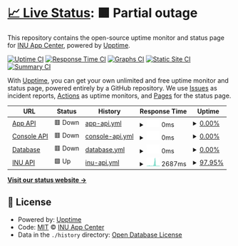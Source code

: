 # [📈 Live Status](https://status.inu-cafeteria.app): <!--live status--> **🟧 Partial outage**

This repository contains the open-source uptime monitor and status page for [INU App Center](https://inu-appcenter.firebaseapp.com), powered by [Upptime](https://github.com/upptime/upptime).

[![Uptime CI](https://github.com/inu-appcenter/cafeteria-status/workflows/Uptime%20CI/badge.svg)](https://github.com/inu-appcenter/cafeteria-status/actions?query=workflow%3A%22Uptime+CI%22)
[![Response Time CI](https://github.com/inu-appcenter/cafeteria-status/workflows/Response%20Time%20CI/badge.svg)](https://github.com/inu-appcenter/cafeteria-status/actions?query=workflow%3A%22Response+Time+CI%22)
[![Graphs CI](https://github.com/inu-appcenter/cafeteria-status/workflows/Graphs%20CI/badge.svg)](https://github.com/inu-appcenter/cafeteria-status/actions?query=workflow%3A%22Graphs+CI%22)
[![Static Site CI](https://github.com/inu-appcenter/cafeteria-status/workflows/Static%20Site%20CI/badge.svg)](https://github.com/inu-appcenter/cafeteria-status/actions?query=workflow%3A%22Static+Site+CI%22)
[![Summary CI](https://github.com/inu-appcenter/cafeteria-status/workflows/Summary%20CI/badge.svg)](https://github.com/inu-appcenter/cafeteria-status/actions?query=workflow%3A%22Summary+CI%22)

With [Upptime](https://upptime.js.org), you can get your own unlimited and free uptime monitor and status page, powered entirely by a GitHub repository. We use [Issues](https://github.com/inu-appcenter/cafeteria-status/issues) as incident reports, [Actions](https://github.com/inu-appcenter/cafeteria-status/actions) as uptime monitors, and [Pages](https://status.inu-cafeteria.app) for the status page.

<!--start: status pages-->
<!-- This summary is generated by Upptime (https://github.com/upptime/upptime) -->
<!-- Do not edit this manually, your changes will be overwritten -->
<!-- prettier-ignore -->
| URL | Status | History | Response Time | Uptime |
| --- | ------ | ------- | ------------- | ------ |
| <img alt="" src="https://icons.duckduckgo.com/ip3/api.inu-cafeteria.app.ico" height="13"> [App API](https://api.inu-cafeteria.app) | 🟥 Down | [app-api.yml](https://github.com/inu-appcenter/cafeteria-status/commits/HEAD/history/app-api.yml) | <details><summary><img alt="Response time graph" src="./graphs/app-api/response-time-week.png" height="20"> 0ms</summary><br><a href="https://status.inu-cafeteria.app/history/app-api"><img alt="Response time 610" src="https://img.shields.io/endpoint?url=https%3A%2F%2Fraw.githubusercontent.com%2Finu-appcenter%2Fcafeteria-status%2FHEAD%2Fapi%2Fapp-api%2Fresponse-time.json"></a><br><a href="https://status.inu-cafeteria.app/history/app-api"><img alt="24-hour response time 0" src="https://img.shields.io/endpoint?url=https%3A%2F%2Fraw.githubusercontent.com%2Finu-appcenter%2Fcafeteria-status%2FHEAD%2Fapi%2Fapp-api%2Fresponse-time-day.json"></a><br><a href="https://status.inu-cafeteria.app/history/app-api"><img alt="7-day response time 0" src="https://img.shields.io/endpoint?url=https%3A%2F%2Fraw.githubusercontent.com%2Finu-appcenter%2Fcafeteria-status%2FHEAD%2Fapi%2Fapp-api%2Fresponse-time-week.json"></a><br><a href="https://status.inu-cafeteria.app/history/app-api"><img alt="30-day response time 0" src="https://img.shields.io/endpoint?url=https%3A%2F%2Fraw.githubusercontent.com%2Finu-appcenter%2Fcafeteria-status%2FHEAD%2Fapi%2Fapp-api%2Fresponse-time-month.json"></a><br><a href="https://status.inu-cafeteria.app/history/app-api"><img alt="1-year response time 619" src="https://img.shields.io/endpoint?url=https%3A%2F%2Fraw.githubusercontent.com%2Finu-appcenter%2Fcafeteria-status%2FHEAD%2Fapi%2Fapp-api%2Fresponse-time-year.json"></a></details> | <details><summary><a href="https://status.inu-cafeteria.app/history/app-api">0.00%</a></summary><a href="https://status.inu-cafeteria.app/history/app-api"><img alt="All-time uptime 93.02%" src="https://img.shields.io/endpoint?url=https%3A%2F%2Fraw.githubusercontent.com%2Finu-appcenter%2Fcafeteria-status%2FHEAD%2Fapi%2Fapp-api%2Fuptime.json"></a><br><a href="https://status.inu-cafeteria.app/history/app-api"><img alt="24-hour uptime 0.00%" src="https://img.shields.io/endpoint?url=https%3A%2F%2Fraw.githubusercontent.com%2Finu-appcenter%2Fcafeteria-status%2FHEAD%2Fapi%2Fapp-api%2Fuptime-day.json"></a><br><a href="https://status.inu-cafeteria.app/history/app-api"><img alt="7-day uptime 0.00%" src="https://img.shields.io/endpoint?url=https%3A%2F%2Fraw.githubusercontent.com%2Finu-appcenter%2Fcafeteria-status%2FHEAD%2Fapi%2Fapp-api%2Fuptime-week.json"></a><br><a href="https://status.inu-cafeteria.app/history/app-api"><img alt="30-day uptime 1.38%" src="https://img.shields.io/endpoint?url=https%3A%2F%2Fraw.githubusercontent.com%2Finu-appcenter%2Fcafeteria-status%2FHEAD%2Fapi%2Fapp-api%2Fuptime-month.json"></a><br><a href="https://status.inu-cafeteria.app/history/app-api"><img alt="1-year uptime 83.22%" src="https://img.shields.io/endpoint?url=https%3A%2F%2Fraw.githubusercontent.com%2Finu-appcenter%2Fcafeteria-status%2FHEAD%2Fapi%2Fapp-api%2Fuptime-year.json"></a></details>
| <img alt="" src="https://icons.duckduckgo.com/ip3/console-api.inu-cafeteria.app.ico" height="13"> [Console API](https://console-api.inu-cafeteria.app) | 🟥 Down | [console-api.yml](https://github.com/inu-appcenter/cafeteria-status/commits/HEAD/history/console-api.yml) | <details><summary><img alt="Response time graph" src="./graphs/console-api/response-time-week.png" height="20"> 0ms</summary><br><a href="https://status.inu-cafeteria.app/history/console-api"><img alt="Response time 579" src="https://img.shields.io/endpoint?url=https%3A%2F%2Fraw.githubusercontent.com%2Finu-appcenter%2Fcafeteria-status%2FHEAD%2Fapi%2Fconsole-api%2Fresponse-time.json"></a><br><a href="https://status.inu-cafeteria.app/history/console-api"><img alt="24-hour response time 0" src="https://img.shields.io/endpoint?url=https%3A%2F%2Fraw.githubusercontent.com%2Finu-appcenter%2Fcafeteria-status%2FHEAD%2Fapi%2Fconsole-api%2Fresponse-time-day.json"></a><br><a href="https://status.inu-cafeteria.app/history/console-api"><img alt="7-day response time 0" src="https://img.shields.io/endpoint?url=https%3A%2F%2Fraw.githubusercontent.com%2Finu-appcenter%2Fcafeteria-status%2FHEAD%2Fapi%2Fconsole-api%2Fresponse-time-week.json"></a><br><a href="https://status.inu-cafeteria.app/history/console-api"><img alt="30-day response time 0" src="https://img.shields.io/endpoint?url=https%3A%2F%2Fraw.githubusercontent.com%2Finu-appcenter%2Fcafeteria-status%2FHEAD%2Fapi%2Fconsole-api%2Fresponse-time-month.json"></a><br><a href="https://status.inu-cafeteria.app/history/console-api"><img alt="1-year response time 571" src="https://img.shields.io/endpoint?url=https%3A%2F%2Fraw.githubusercontent.com%2Finu-appcenter%2Fcafeteria-status%2FHEAD%2Fapi%2Fconsole-api%2Fresponse-time-year.json"></a></details> | <details><summary><a href="https://status.inu-cafeteria.app/history/console-api">0.00%</a></summary><a href="https://status.inu-cafeteria.app/history/console-api"><img alt="All-time uptime 92.55%" src="https://img.shields.io/endpoint?url=https%3A%2F%2Fraw.githubusercontent.com%2Finu-appcenter%2Fcafeteria-status%2FHEAD%2Fapi%2Fconsole-api%2Fuptime.json"></a><br><a href="https://status.inu-cafeteria.app/history/console-api"><img alt="24-hour uptime 0.00%" src="https://img.shields.io/endpoint?url=https%3A%2F%2Fraw.githubusercontent.com%2Finu-appcenter%2Fcafeteria-status%2FHEAD%2Fapi%2Fconsole-api%2Fuptime-day.json"></a><br><a href="https://status.inu-cafeteria.app/history/console-api"><img alt="7-day uptime 0.00%" src="https://img.shields.io/endpoint?url=https%3A%2F%2Fraw.githubusercontent.com%2Finu-appcenter%2Fcafeteria-status%2FHEAD%2Fapi%2Fconsole-api%2Fuptime-week.json"></a><br><a href="https://status.inu-cafeteria.app/history/console-api"><img alt="30-day uptime 1.38%" src="https://img.shields.io/endpoint?url=https%3A%2F%2Fraw.githubusercontent.com%2Finu-appcenter%2Fcafeteria-status%2FHEAD%2Fapi%2Fconsole-api%2Fuptime-month.json"></a><br><a href="https://status.inu-cafeteria.app/history/console-api"><img alt="1-year uptime 83.22%" src="https://img.shields.io/endpoint?url=https%3A%2F%2Fraw.githubusercontent.com%2Finu-appcenter%2Fcafeteria-status%2FHEAD%2Fapi%2Fconsole-api%2Fuptime-year.json"></a></details>
| <img alt="" src="https://icons.duckduckgo.com/ip3/null.ico" height="13"> [Database](api.inu-cafeteria.app) | 🟥 Down | [database.yml](https://github.com/inu-appcenter/cafeteria-status/commits/HEAD/history/database.yml) | <details><summary><img alt="Response time graph" src="./graphs/database/response-time-week.png" height="20"> 0ms</summary><br><a href="https://status.inu-cafeteria.app/history/database"><img alt="Response time 188" src="https://img.shields.io/endpoint?url=https%3A%2F%2Fraw.githubusercontent.com%2Finu-appcenter%2Fcafeteria-status%2FHEAD%2Fapi%2Fdatabase%2Fresponse-time.json"></a><br><a href="https://status.inu-cafeteria.app/history/database"><img alt="24-hour response time 0" src="https://img.shields.io/endpoint?url=https%3A%2F%2Fraw.githubusercontent.com%2Finu-appcenter%2Fcafeteria-status%2FHEAD%2Fapi%2Fdatabase%2Fresponse-time-day.json"></a><br><a href="https://status.inu-cafeteria.app/history/database"><img alt="7-day response time 0" src="https://img.shields.io/endpoint?url=https%3A%2F%2Fraw.githubusercontent.com%2Finu-appcenter%2Fcafeteria-status%2FHEAD%2Fapi%2Fdatabase%2Fresponse-time-week.json"></a><br><a href="https://status.inu-cafeteria.app/history/database"><img alt="30-day response time 0" src="https://img.shields.io/endpoint?url=https%3A%2F%2Fraw.githubusercontent.com%2Finu-appcenter%2Fcafeteria-status%2FHEAD%2Fapi%2Fdatabase%2Fresponse-time-month.json"></a><br><a href="https://status.inu-cafeteria.app/history/database"><img alt="1-year response time 185" src="https://img.shields.io/endpoint?url=https%3A%2F%2Fraw.githubusercontent.com%2Finu-appcenter%2Fcafeteria-status%2FHEAD%2Fapi%2Fdatabase%2Fresponse-time-year.json"></a></details> | <details><summary><a href="https://status.inu-cafeteria.app/history/database">0.00%</a></summary><a href="https://status.inu-cafeteria.app/history/database"><img alt="All-time uptime 90.71%" src="https://img.shields.io/endpoint?url=https%3A%2F%2Fraw.githubusercontent.com%2Finu-appcenter%2Fcafeteria-status%2FHEAD%2Fapi%2Fdatabase%2Fuptime.json"></a><br><a href="https://status.inu-cafeteria.app/history/database"><img alt="24-hour uptime 0.00%" src="https://img.shields.io/endpoint?url=https%3A%2F%2Fraw.githubusercontent.com%2Finu-appcenter%2Fcafeteria-status%2FHEAD%2Fapi%2Fdatabase%2Fuptime-day.json"></a><br><a href="https://status.inu-cafeteria.app/history/database"><img alt="7-day uptime 0.00%" src="https://img.shields.io/endpoint?url=https%3A%2F%2Fraw.githubusercontent.com%2Finu-appcenter%2Fcafeteria-status%2FHEAD%2Fapi%2Fdatabase%2Fuptime-week.json"></a><br><a href="https://status.inu-cafeteria.app/history/database"><img alt="30-day uptime 1.38%" src="https://img.shields.io/endpoint?url=https%3A%2F%2Fraw.githubusercontent.com%2Finu-appcenter%2Fcafeteria-status%2FHEAD%2Fapi%2Fdatabase%2Fuptime-month.json"></a><br><a href="https://status.inu-cafeteria.app/history/database"><img alt="1-year uptime 77.62%" src="https://img.shields.io/endpoint?url=https%3A%2F%2Fraw.githubusercontent.com%2Finu-appcenter%2Fcafeteria-status%2FHEAD%2Fapi%2Fdatabase%2Fuptime-year.json"></a></details>
| <img alt="" src="https://icons.duckduckgo.com/ip3/api.inuappcenter.kr.ico" height="13"> [INU API](https://api.inuappcenter.kr) | 🟩 Up | [inu-api.yml](https://github.com/inu-appcenter/cafeteria-status/commits/HEAD/history/inu-api.yml) | <details><summary><img alt="Response time graph" src="./graphs/inu-api/response-time-week.png" height="20"> 2687ms</summary><br><a href="https://status.inu-cafeteria.app/history/inu-api"><img alt="Response time 895" src="https://img.shields.io/endpoint?url=https%3A%2F%2Fraw.githubusercontent.com%2Finu-appcenter%2Fcafeteria-status%2FHEAD%2Fapi%2Finu-api%2Fresponse-time.json"></a><br><a href="https://status.inu-cafeteria.app/history/inu-api"><img alt="24-hour response time 861" src="https://img.shields.io/endpoint?url=https%3A%2F%2Fraw.githubusercontent.com%2Finu-appcenter%2Fcafeteria-status%2FHEAD%2Fapi%2Finu-api%2Fresponse-time-day.json"></a><br><a href="https://status.inu-cafeteria.app/history/inu-api"><img alt="7-day response time 2687" src="https://img.shields.io/endpoint?url=https%3A%2F%2Fraw.githubusercontent.com%2Finu-appcenter%2Fcafeteria-status%2FHEAD%2Fapi%2Finu-api%2Fresponse-time-week.json"></a><br><a href="https://status.inu-cafeteria.app/history/inu-api"><img alt="30-day response time 1570" src="https://img.shields.io/endpoint?url=https%3A%2F%2Fraw.githubusercontent.com%2Finu-appcenter%2Fcafeteria-status%2FHEAD%2Fapi%2Finu-api%2Fresponse-time-month.json"></a><br><a href="https://status.inu-cafeteria.app/history/inu-api"><img alt="1-year response time 914" src="https://img.shields.io/endpoint?url=https%3A%2F%2Fraw.githubusercontent.com%2Finu-appcenter%2Fcafeteria-status%2FHEAD%2Fapi%2Finu-api%2Fresponse-time-year.json"></a></details> | <details><summary><a href="https://status.inu-cafeteria.app/history/inu-api">97.95%</a></summary><a href="https://status.inu-cafeteria.app/history/inu-api"><img alt="All-time uptime 97.81%" src="https://img.shields.io/endpoint?url=https%3A%2F%2Fraw.githubusercontent.com%2Finu-appcenter%2Fcafeteria-status%2FHEAD%2Fapi%2Finu-api%2Fuptime.json"></a><br><a href="https://status.inu-cafeteria.app/history/inu-api"><img alt="24-hour uptime 100.00%" src="https://img.shields.io/endpoint?url=https%3A%2F%2Fraw.githubusercontent.com%2Finu-appcenter%2Fcafeteria-status%2FHEAD%2Fapi%2Finu-api%2Fuptime-day.json"></a><br><a href="https://status.inu-cafeteria.app/history/inu-api"><img alt="7-day uptime 97.95%" src="https://img.shields.io/endpoint?url=https%3A%2F%2Fraw.githubusercontent.com%2Finu-appcenter%2Fcafeteria-status%2FHEAD%2Fapi%2Finu-api%2Fuptime-week.json"></a><br><a href="https://status.inu-cafeteria.app/history/inu-api"><img alt="30-day uptime 97.29%" src="https://img.shields.io/endpoint?url=https%3A%2F%2Fraw.githubusercontent.com%2Finu-appcenter%2Fcafeteria-status%2FHEAD%2Fapi%2Finu-api%2Fuptime-month.json"></a><br><a href="https://status.inu-cafeteria.app/history/inu-api"><img alt="1-year uptime 97.44%" src="https://img.shields.io/endpoint?url=https%3A%2F%2Fraw.githubusercontent.com%2Finu-appcenter%2Fcafeteria-status%2FHEAD%2Fapi%2Finu-api%2Fuptime-year.json"></a></details>

<!--end: status pages-->

[**Visit our status website →**](https://status.inu-cafeteria.app)

## 📄 License

- Powered by: [Upptime](https://github.com/upptime/upptime)
- Code: [MIT](./LICENSE) © [INU App Center](https://inu-appcenter.firebaseapp.com)
- Data in the `./history` directory: [Open Database License](https://opendatacommons.org/licenses/odbl/1-0/)
